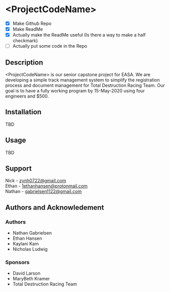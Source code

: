 #  \<ProjectCodeName>

- [X] Make Github Repo
- [X] Make ReadMe
- [X] Actually make the ReadMe useful (Is there a way to make a half checkmark)
- [ ] Actually put some code in the Repo

##   Description
\<ProjectCodeName> is our senior capstone project for EASA. We are developing a simple track management system to simplify the registration process and document management for Total Destruction Racing Team. Our goal is to have a fully working program by 15-May-2020 using four engineers and $500.

##   Installation
TBD

##   Usage
TBD

##   Support
Nick - zynh0722@gmail.com  
Ethan - 1ethanhansen@protonmail.com  
Nathan - gabrielsen1122@gmail.com  

## Authors and Acknowledement
  ### Authors
  * Nathan Gabrielsen
  * Ethan Hansen
  * Kaylani Kam
  * Nicholas Ludwig
  ### Sponsors
  * David Larson
  * MaryBeth Kramer
  * Total Destruction Racing Team
